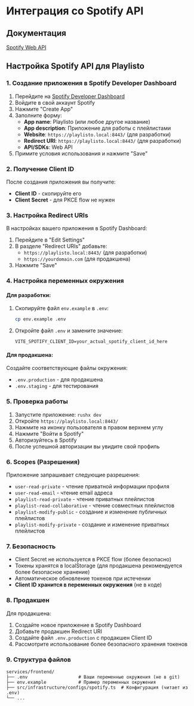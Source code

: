 # Интеграция со Spotify API

## Документация

[Spotify Web API](https://developer.spotify.com/documentation/web-api)

## Настройка Spotify API для Playlisto

### 1. Создание приложения в Spotify Developer Dashboard

1. Перейдите на [Spotify Developer Dashboard](https://developer.spotify.com/dashboard)
2. Войдите в свой аккаунт Spotify
3. Нажмите "Create App"
4. Заполните форму:
   - **App name**: Playlisto (или любое другое название)
   - **App description**: Приложение для работы с плейлистами
   - **Website**: `https://playlisto.local:8443/` (для разработки)
   - **Redirect URI**: `https://playlisto.local:8443/` (для разработки)
   - **API/SDKs**: Web API
5. Примите условия использования и нажмите "Save"

### 2. Получение Client ID

После создания приложения вы получите:
- **Client ID** - скопируйте его
- **Client Secret** - для PKCE flow не нужен

### 3. Настройка Redirect URIs

В настройках вашего приложения в Spotify Dashboard:

1. Перейдите в "Edit Settings"
2. В разделе "Redirect URIs" добавьте:
   - `https://playlisto.local:8443/` (для разработки)
   - `https://yourdomain.com` (для продакшена)
3. Нажмите "Save"

### 4. Настройка переменных окружения

#### Для разработки:

1. Скопируйте файл `env.example` в `.env`:
   ```bash
   cp env.example .env
   ```

2. Откройте файл `.env` и замените значение:
   ```env
   VITE_SPOTIFY_CLIENT_ID=your_actual_spotify_client_id_here
   ```

#### Для продакшена:

Создайте соответствующие файлы окружения:
- `.env.production` - для продакшена
- `.env.staging` - для тестирования

### 5. Проверка работы

1. Запустите приложение: `rushx dev`
2. Откройте `https://playlisto.local:8443/`
3. Нажмите на иконку пользователя в правом верхнем углу
4. Нажмите "Войти в Spotify"
5. Авторизуйтесь в Spotify
6. После успешной авторизации вы увидите свой профиль

### 6. Scopes (Разрешения)

Приложение запрашивает следующие разрешения:
- `user-read-private` - чтение приватной информации профиля
- `user-read-email` - чтение email адреса
- `playlist-read-private` - чтение приватных плейлистов
- `playlist-read-collaborative` - чтение совместных плейлистов
- `playlist-modify-public` - создание и изменение публичных плейлистов
- `playlist-modify-private` - создание и изменение приватных плейлистов

### 7. Безопасность

- Client Secret не используется в PKCE flow (более безопасно)
- Токены хранятся в localStorage (для продакшена рекомендуется более безопасное хранение)
- Автоматическое обновление токенов при истечении
- **Client ID хранится в переменных окружения** (не в коде)

### 8. Продакшен

Для продакшена:
1. Создайте новое приложение в Spotify Dashboard
2. Добавьте продакшен Redirect URI
3. Создайте файл `.env.production` с продакшен Client ID
4. Рассмотрите использование более безопасного хранения токенов

### 9. Структура файлов

```
services/frontend/
├── .env                   # Ваши переменные окружения (не в git)
├── env.example            # Пример переменных окружения
├── src/infrastructure/configs/spotify.ts  # Конфигурация (читает из .env)
└── ...
``` 